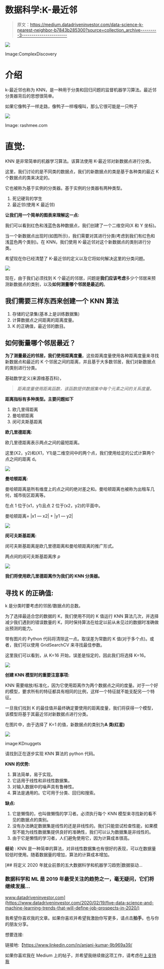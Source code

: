 # 数据科学:K-最近邻

> 原文：<https://medium.datadriveninvestor.com/data-science-k-nearest-neighbor-b7843b285300?source=collection_archive---------3----------------------->

![](img/36b9dac92e9faf8c0b52f57d3261bb4b.png)

Image:ComplexDiscovery

# 介绍

k-最近邻也称为 KNN，是一种用于分类和回归问题的监督机器学习算法。最近邻分类器背后的思想很简单。

如果它像鸭子一样走路，像鸭子一样嘎嘎叫，那么它很可能是一只鸭子

![](img/42b58c8839c0799deb77b0a6782f0173.png)

Image: rashmee.com

# **直觉:**

KNN 是非常简单的机器学习算法。该算法使用 K-最近邻对新数据点进行分类。

这里，我们讨论的是不同类的数据点，我们的新数据点的类是基于各种类的最近 K 个数据点的类来决定的。

它也被称为基于实例的分类器。基于实例的分类器有两种类型。

1.  死记硬背的学生
2.  最近邻(使用 K 最近邻)

**让我们用一个简单的图表来理解这一点:**

我们可以看到红色和浅蓝色各种数据点，我们创建了一个二维空间(X 和 Y 坐标)。

当一个新数据点出现时(如图所示)，我们需要对其进行分类(考虑到我们有红色和浅蓝色两个类别)。在 KNN，我们使用 K-最近邻对这个新数据点的类别进行分类。

希望现在你已经清楚了 K-最近邻的定义以及它将如何解决这里的分类问题。

![](img/8a5b8feaf15ccb7f3f309521083d7440.png)

现在，由于我们必须找到 K 个最近的邻居，问题是**我们应该考虑**多少个邻居来预测新数据点的类别，以及**如何测量哪个邻居是最近的**。

## 我们需要三样东西来创建一个 KNN 算法

1.  存储的记录集(基本上是训练数据集)
2.  计算数据点之间距离的距离度量。
3.  K 的正确值，最近邻的数目。

## **如何衡量哪个邻居最近？**

**为了测量最近的邻居，我们使用距离度量**。这些距离度量使用各种距离度量来寻找新数据点和最近的 K 个邻居之间的距离，并且基于大多数邻居，我们对新数据点的类别进行分类。

基础数学定义(来源维基百科)，

> *距离度量使用距离函数，该函数提供数据集中每个元素之间的关系度量。*

**距离指标有多种类型。主要问题如下**

1.  欧几里得距离
2.  曼哈顿距离
3.  闵可夫斯基距离

**欧几里德距离:**

欧几里德距离表示两点之间的最短距离。

这里(X2，y2)和(X1，Y1)是二维空间中的两个点，我们使用给定的公式计算两个点之间的距离 d。

![](img/282e87eebd076b084bb54854acad1ed4.png)

**曼哈顿距离:**

曼哈顿距离是所有维度上的点之间的绝对差之和。曼哈顿距离也被称为出租车几何，城市街区距离等。

在点 1 位于(x1，y1)且点 2 位于(x2，y2)的平面中。

曼哈顿距离= |x1 — x2| + |y1 — y2|

![](img/5a5f9ce703e631038f024259fe3ff786.png)

**闵可夫斯基距离:**

闵可夫斯基距离是欧几里德距离和曼哈顿距离的推广形式。

两点间的闵可夫斯基距离序 *p*

![](img/afe1aecdeafee7dc8c56ee1d2630085d.png)

**我们将使用欧几里德距离作为我们的 KNN 分类器。**

## **寻找 K 的正确值:**

k 是分类时要考虑的邻居/数据点的总数。

为了选择最适合您的数据的 K，我们使用不同的 K 值运行 KNN 算法几次，并选择减少我们遇到的错误数量的 K，同时保持算法在给定以前从未见过的数据时准确做出预测的能力。

带有图片的 Python 代码将清除这一点。取误差为常数的 K 值(对于多个点)。或者，我们可以使用 GridSearchCV 来寻找最佳参数。

这里我们可以看到，从 K=16 开始，误差是恒定的，因此我们将选择 K=16。

![](img/0d4552308c8b9e79ab63089d0d71143e.png)

**创建 KNN 模型时的重要注意事项:**

KNN 需要缩放/标准化，因为它使用距离作为两个数据点之间的度量。对于一个好的模型，要求所有的特征都具有相同的比例，这样一个特征就不能支配另一个特征。

一旦我们找到 K 的最佳值并最终确定要使用的距离度量，我们将获得一个模型，该模型将基于其最近邻对新数据点进行分类。

在图片中，由于选择了 K=1 的值，新数据点的类别为**A 类(红星)**

![](img/d5375d01afdfaec87fe155531cab7338.png)

image:KDnuggets

请找到正在逐步实现 KNN 算法的 python 代码。

**KNN 的优势:**

1.  算法简单，易于实现。
2.  它适用于线性和非线性数据集。
3.  对输入数据中的噪声具有鲁棒性。
4.  算法是通用的。它可用于分类、回归和搜索。

**缺点:**

1.  它是懒惰的，也叫做懒惰的学习者。必须执行每个 KNN 模型来寻找新的看不见的数据点的类别。
2.  没有办法确定数据集是线性的还是非线性的。我们只能尝试检查性能，如果模型不能为线性数据集提供良好的准确性，我们可以认为数据集是非线性的。
3.  由于它是懒惰的学习者，人们避免使用它，因为计算成本很高。

**结论** : KNN 是一种简单的算法，对非线性数据集也有很好的表现，可以在数据量较低时使用。随着数据量的增加，算法的计算成本增加。

[](https://www.datadriveninvestor.com/2020/02/19/five-data-science-and-machine-learning-trends-that-will-define-job-prospects-in-2020/) [## 将定义 2020 年就业前景的五大数据科学和机器学习趋势|数据驱动…

### 数据科学和 ML 是 2019 年最受关注的趋势之一，毫无疑问，它们将继续发展…

www.datadriveninvestor.com](https://www.datadriveninvestor.com/2020/02/19/five-data-science-and-machine-learning-trends-that-will-define-job-prospects-in-2020/) 

我希望你喜欢我的文章。如果你喜欢并希望我激励你写更多，请点击**拍手**。也与你的朋友分享。

想要连接:

链接地:【https://www.linkedin.com/in/anjani-kumar-9b969a39/ 

如果你喜欢我在 Medium 上的帖子，并希望我继续做这项工作，请考虑在[上支持我](https://www.patreon.com/anjanikumar)